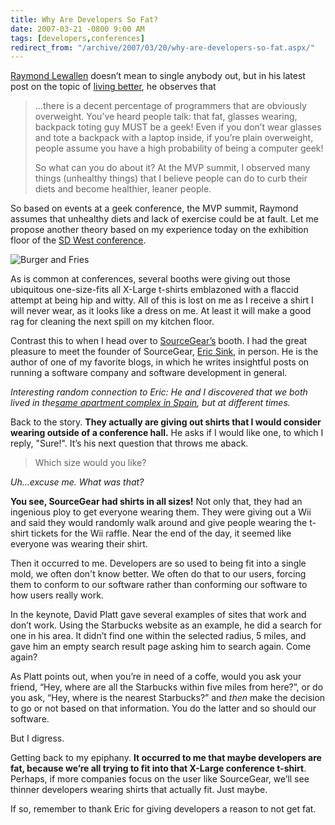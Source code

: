 ```yaml
---
title: Why Are Developers So Fat?
date: 2007-03-21 -0800 9:00 AM
tags: [developers,conferences]
redirect_from: "/archive/2007/03/20/why-are-developers-so-fat.aspx/"
---
```


[Raymond Lewallen](http://codebetter.com/blogs/raymond.lewallen/ "Raymond Lewallen's blog")
doesn’t mean to single anybody out, but in his latest post on the topic
of [living better](http://codebetter.com/blogs/raymond.lewallen/archive/2007/03/20/Don_2700_t-just-CodeBetter_2C00_-LiveBetter-too_2100_.aspx "Don't just code better, live better!"),
he observes that

> ...there is a decent percentage of programmers that are obviously
> overweight. You’ve heard people talk: that fat, glasses wearing,
> backpack toting guy MUST be a geek! Even if you don’t wear glasses and
> tote a backpack with a laptop inside, if you’re plain overweight,
> people assume you have a high probability of being a computer geek!
>
> So what can you do about it? At the MVP summit, I observed many things
> (unhealthy things) that I believe people can do to curb their diets
> and become healthier, leaner people.

So based on events at a geek conference, the MVP summit, Raymond assumes
that unhealthy diets and lack of exercise could be at fault. Let me
propose another theory based on my experience today on the exhibition
floor of the [SD West
conference](http://www.sdexpo.com/ "SD West conference website").

![Burger and
Fries](https://haacked.com/images/haacked_com/WindowsLiveWriter/burger-and-fries.jpg)

As is common at conferences, several booths were giving out those
ubiquitous one-size-fits all X-Large t-shirts emblazoned with a flaccid
attempt at being hip and witty. All of this is lost on me as I receive a
shirt I will never wear, as it looks like a dress on me. At least it
will make a good rag for cleaning the next spill on my kitchen floor.

Contrast this to when I head over to
[SourceGear’s](http://sourcegear.com/ "SourceGear the Company") booth. I
had the great pleasure to meet the founder of SourceGear, [Eric
Sink](http://software.ericsink.com/ "Eric.Weblog"), in person. He is the
author of one of my favorite blogs, in which he writes insightful posts
on running a software company and software development in general.

*Interesting random connection to Eric: He and I discovered that we both
lived in the*[*same apartment complex in
Spain*](http://www.flickr.com/photos/haacked/tags/torrejon/ "Flickr - Torrejon, Spain Pictures")*,
but at different times.*

Back to the story. **They actually are giving out shirts that I would
consider wearing outside of a conference hall.** He asks if I would like
one, to which I reply, "Sure!". It’s his next question that throws me
aback.

> Which size would you like?

*Uh...excuse me. What was that?*

**You see, SourceGear had shirts in all sizes!** Not only that, they had
an ingenious ploy to get everyone wearing them. They were giving out a
Wii and said they would randomly walk around and give people wearing the
t-shirt tickets for the Wii raffle. Near the end of the day, it seemed
like everyone was wearing their shirt.

Then it occurred to me. Developers are so used to being fit into a
single mold, we often don't know better. We often do that to our users,
forcing them to conform to our software rather than conforming our
software to how users really work.

In the keynote, David Platt gave several examples of sites that work and
don’t work. Using the Starbucks website as an example, he did a search
for one in his area. It didn’t find one within the selected radius, 5
miles, and gave him an empty search result page asking him to search
again. Come again?

As Platt points out, when you’re in need of a coffe, would you ask your
friend, “Hey, where are all the Starbucks within five miles from here?”,
or do you ask, “Hey, where is the nearest Starbucks?” and *then* make
the decision to go or not based on that information. You do the latter
and so should our software.

But I digress.

Getting back to my epiphany. **It occurred to me that maybe developers
are fat, because we’re all trying to fit into that X-Large conference
t-shirt**. Perhaps, if more companies focus on the user like SourceGear,
we’ll see thinner developers wearing shirts that actually fit. Just
maybe.

If so, remember to thank Eric for giving developers a reason to not get
fat.

